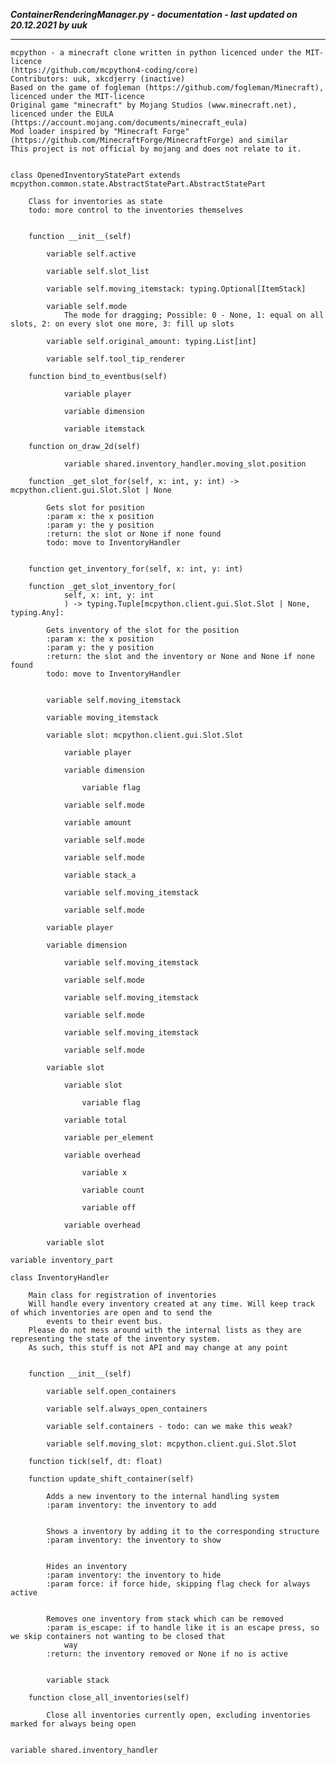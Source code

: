 ***ContainerRenderingManager.py - documentation - last updated on 20.12.2021 by uuk***
___

    mcpython - a minecraft clone written in python licenced under the MIT-licence 
    (https://github.com/mcpython4-coding/core)
    Contributors: uuk, xkcdjerry (inactive)
    Based on the game of fogleman (https://github.com/fogleman/Minecraft), licenced under the MIT-licence
    Original game "minecraft" by Mojang Studios (www.minecraft.net), licenced under the EULA
    (https://account.mojang.com/documents/minecraft_eula)
    Mod loader inspired by "Minecraft Forge" (https://github.com/MinecraftForge/MinecraftForge) and similar
    This project is not official by mojang and does not relate to it.


    class OpenedInventoryStatePart extends  mcpython.common.state.AbstractStatePart.AbstractStatePart 
        
        Class for inventories as state
        todo: more control to the inventories themselves


        function __init__(self)

            variable self.active

            variable self.slot_list

            variable self.moving_itemstack: typing.Optional[ItemStack]

            variable self.mode
                The mode for dragging; Possible: 0 - None, 1: equal on all slots, 2: on every slot one more, 3: fill up slots

            variable self.original_amount: typing.List[int]

            variable self.tool_tip_renderer

        function bind_to_eventbus(self)

                variable player

                variable dimension

                variable itemstack

        function on_draw_2d(self)

                variable shared.inventory_handler.moving_slot.position

        function _get_slot_for(self, x: int, y: int) -> mcpython.client.gui.Slot.Slot | None
            
            Gets slot for position
            :param x: the x position
            :param y: the y position
            :return: the slot or None if none found
            todo: move to InventoryHandler


        function get_inventory_for(self, x: int, y: int)

        function _get_slot_inventory_for(
                self, x: int, y: int
                ) -> typing.Tuple[mcpython.client.gui.Slot.Slot | None, typing.Any]:
            
            Gets inventory of the slot for the position
            :param x: the x position
            :param y: the y position
            :return: the slot and the inventory or None and None if none found
            todo: move to InventoryHandler


            variable self.moving_itemstack

            variable moving_itemstack

            variable slot: mcpython.client.gui.Slot.Slot

                variable player

                variable dimension

                    variable flag

                variable self.mode

                variable amount

                variable self.mode

                variable self.mode

                variable stack_a

                variable self.moving_itemstack

                variable self.mode

            variable player

            variable dimension

                variable self.moving_itemstack

                variable self.mode

                variable self.moving_itemstack

                variable self.mode

                variable self.moving_itemstack

                variable self.mode

            variable slot

                variable slot

                    variable flag

                variable total

                variable per_element

                variable overhead

                    variable x

                    variable count

                    variable off

                variable overhead

            variable slot

    variable inventory_part

    class InventoryHandler
        
        Main class for registration of inventories
        Will handle every inventory created at any time. Will keep track of which inventories are open and to send the
            events to their event bus.
        Please do not mess around with the internal lists as they are representing the state of the inventory system.
        As such, this stuff is not API and may change at any point


        function __init__(self)

            variable self.open_containers

            variable self.always_open_containers

            variable self.containers - todo: can we make this weak?

            variable self.moving_slot: mcpython.client.gui.Slot.Slot

        function tick(self, dt: float)

        function update_shift_container(self)
            
            Adds a new inventory to the internal handling system
            :param inventory: the inventory to add

            
            Shows a inventory by adding it to the corresponding structure
            :param inventory: the inventory to show

            
            Hides an inventory
            :param inventory: the inventory to hide
            :param force: if force hide, skipping flag check for always active

            
            Removes one inventory from stack which can be removed
            :param is_escape: if to handle like it is an escape press, so we skip containers not wanting to be closed that
                way
            :return: the inventory removed or None if no is active


            variable stack

        function close_all_inventories(self)
            
            Close all inventories currently open, excluding inventories marked for always being open


    variable shared.inventory_handler